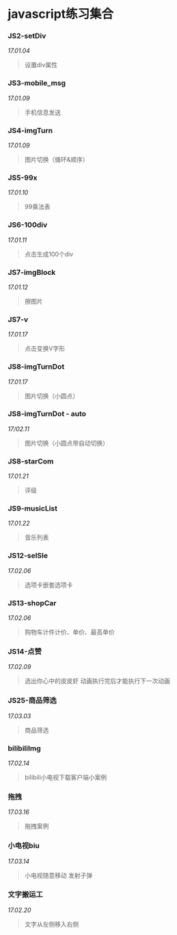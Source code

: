 # javascript练习集合
### JS2-setDiv
*17.01.04*
> 设置div属性

### JS3-mobile_msg
*17.01.09*
> 手机信息发送

### JS4-imgTurn
*17.01.09*
> 图片切换（循环&顺序）

### JS5-99x
*17.01.10*
> 99乘法表

### JS6-100div
*17.01.11*
> 点击生成100个div

### JS7-imgBlock
*17.01.12*
> 擦图片

### JS7-v
*17.01.17*
> 点击变换V字形

### JS8-imgTurnDot
*17.01.17* 
> 图片切换（小圆点）

### JS8-imgTurnDot - auto
*17/02.11* 
> 图片切换（小圆点带自动切换）

### JS8-starCom
*17.01.21*
> 评级

### JS9-musicList
*17.01.22*
> 音乐列表

### JS12-selSle

*17.02.06*

> 选项卡嵌套选项卡

### JS13-shopCar

*17.02.06*

> 购物车计件计价、单价、最高单价

### JS14-点赞

*17.02.09*

> 选出你心中的皮皮虾
> 动画执行完后才能执行下一次动画

### JS25-商品筛选

*17.03.03*

> 商品筛选

### bilibiliImg

*17.02.14*

> bilibili小电视下载客户端小案例

### 拖拽

*17.03.16*

>   拖拽案例

### 小电视biu

*17.03.14*

>   小电视随意移动 发射子弹

### 文字搬运工

*17.02.20*

>   文字从左侧移入右侧